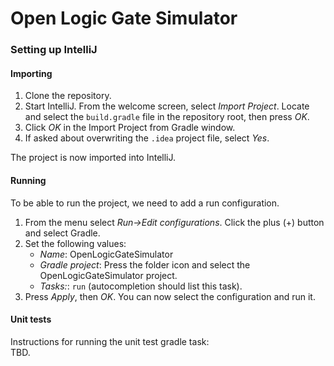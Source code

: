 Open Logic Gate Simulator
=========================

### Setting up IntelliJ
#### Importing

1. Clone the repository.
1. Start IntelliJ. From the welcome screen, select *Import Project*. Locate and select the `build.gradle` file in the repository root, then press *OK*.
1. Click *OK* in the Import Project from Gradle window.
1. If asked about overwriting the `.idea` project file, select *Yes*.

The project is now imported into IntelliJ.

#### Running
To be able to run the project, we need to add a run configuration.

1. From the menu select *Run->Edit configurations*. Click the plus (+) button and select Gradle.
1. Set the following values:
   * *Name*: OpenLogicGateSimulator
   * *Gradle project*: Press the folder icon and select the OpenLogicGateSimulator project.
   * *Tasks:*: `run` (autocompletion should list this task).
1. Press *Apply*, then *OK*. You can now select the configuration and run it.

#### Unit tests
Instructions for running the unit test gradle task:  
TBD.
